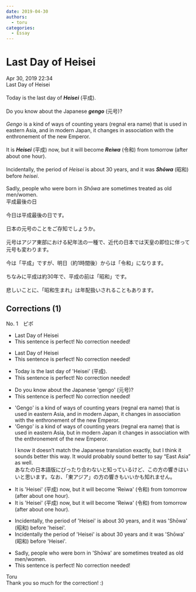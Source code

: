 ```yaml
---
date: 2019-04-30
authors:
  - toru
categories:
  - Essay
---
```


<h1 id="subject_show">Last Day of Heisei</h1>
<div class="date">Apr 30, 2019 22:34</div>
<div id="post"><div id="body_show_ori">
Last Day of Heisei<br/><br/>Today is the last day of <strong><em>Heisei</em></strong> (平成).<br/><br/>Do you know about the Japanese <strong><em>gengo</em></strong> (元号)?<br/><br/><em>Gengo</em> is a kind of ways of counting years (regnal era name) that is used in eastern Asia, and in modern Japan, it changes in association with the enthronement of the new Emperor.<br/><br/>It is <strong><em>Heisei</em></strong> (平成) now, but it will become <strong><em>Reiwa</em></strong> (令和) from tomorrow (after about one hour).<br/><br/>Incidentally, the period of <em>Heisei</em> is about 30 years, and it was <strong><em>Shōwa</em></strong> (昭和) before <em>heisei</em>.<br/><br/>Sadly, people who were born in <em>Shōwa</em> are sometimes treated as old men/women.
</div></div>

<!-- more -->

<div id="post_ja"><div id="body_show_mo">
平成最後の日<br/><br/>今日は平成最後の日です。<br/><br/>日本の元号のことをご存知でしょうか。<br/><br/>元号はアジア東部における紀年法の一種で、近代の日本では天皇の即位に伴って元号も変わります。<br/><br/>今は「平成」ですが、明日（約1時間後）からは「令和」になります。<br/><br/>ちなみに平成は約30年で、平成の前は「昭和」です。<br/><br/>悲しいことに、「昭和生まれ」は年配扱いされることもあります。
</div></div>

## Corrections (1)
<div id="block"><div class="first_name"> No. 1　<span class="just_name">ピポ</span></div><div id="block2">
<ul class="correction_field">
<li class="incorrect">Last Day of Heisei</li>
<li class="corrected perfect">This sentence is perfect! No correction needed!</li>
</ul>
<ul class="correction_field">
<li class="incorrect">Last Day of Heisei</li>
<li class="corrected perfect">This sentence is perfect! No correction needed!</li>
</ul>
<ul class="correction_field">
<li class="incorrect">Today is the last day of 'Heisei' (平成).</li>
<li class="corrected perfect">This sentence is perfect! No correction needed!</li>
</ul>
<ul class="correction_field">
<li class="incorrect">Do you know about the Japanese 'gengo' (元号)?</li>
<li class="corrected perfect">This sentence is perfect! No correction needed!</li>
</ul>
<ul class="correction_field">
<li class="incorrect">'Gengo' is a kind of ways of counting years (regnal era name) that is used in eastern Asia, and in modern Japan, it changes in association with the enthronement of the new Emperor.</li>
<li class="corrected correct">
'Gengo' is a kind of way<span class="f_red"><span class="sline">s</span></span> of counting years (regnal era name) that is used in eastern Asia, but in modern Japan it changes in association with the enthronement of the new Emperor.
<p class="correction_comment">I know it doesn’t match the Japanese translation exactly, but I think it sounds better this way. It would probably sound better to say “East Asia” as well.<br/>あなたの日本語版にぴったり合わないと知っているけど、この方の響きはいいと思います。なお、「東アジア」の方の響きもいいかも知れません。</p>
</li>
</ul>
<ul class="correction_field">
<li class="incorrect">It is 'Heisei' (平成) now, but it will become 'Reiwa' (令和) from tomorrow (after about one hour).</li>
<li class="corrected correct">
It is 'Heisei' (平成) now, but it will become 'Reiwa' (令和) <span class="f_red"><span class="sline">from</span></span> tomorrow (after about one hour).
</li>
</ul>
<ul class="correction_field">
<li class="incorrect">Incidentally, the period of 'Heisei' is about 30 years, and it was 'Shōwa' (昭和) before 'heisei'.</li>
<li class="corrected correct">
Incidentally the period of 'Heisei' is about 30 years and it was 'Shōwa' (昭和) before 'Heisei'.
</li>
</ul>
<ul class="correction_field">
<li class="incorrect">Sadly, people who were born in 'Shōwa' are sometimes treated as old men/women.</li>
<li class="corrected perfect">This sentence is perfect! No correction needed!</li>
</ul>
</div><div class="name"><span class="just_name">Toru</span><br>
Thank you so much for the correction! :)
</div>
</div>
